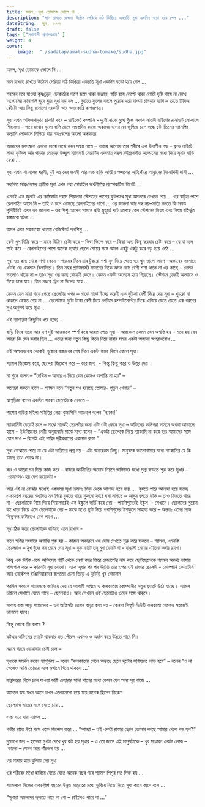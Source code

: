 ```yaml
---
title: অমল, সূধা তোমাকে ভোলে নি ..
description: "মনে রাখতে রাখতে উঠোন পেরিয়ে মাঠ ডিঙিয়ে একরত্তি সূধা একদিন বড়ো হয়ে গেল ..."
dateString:  জুন, ২০০৭
draft: false
tags: ["সদালাপী প্রলাপকথন" ]
weight: 4
cover: 
    image:  "./sadalap/amal-sudha-tomake/sudha.jpg"
---
```


অমল, সূধা তোমাকে ভোলে নি ...

মনে রাখতে রাখতে উঠোন পেরিয়ে মাঠ ডিঙিয়ে একরত্তি সূধা একদিন বড়ো হয়ে গেল ...

শহরের মরে যাওয়া কৃষ্ণচুড়া, চৌকাঠের পাশে জমে থাকা জঞ্জাল, আঁট হয়ে লেপ্টে থাকা লোভী দৃষ্টি গায়ে না মেখে অভ্যেসের কানাগলি ঘুরে ঘুরে সূধা বড় হল ... দুহাতে ফুলের বদলে পুরোন হয়ে যাওয়া চামড়ার ব্যাগ – তাতে টিফিন কৌটো আর কিছু জমানো দরকারি আর অদরকারি কাগজপত্র।

সূধা এখন অফিসপাড়ায় চাকরি করে – প্রাইভেট কম্পানি - দুটো নাকে মুখে গুঁজে সকাল সাতটা বাইশের রানাঘাট লোকালে শিয়ালদা – গায়ে মাথায় ধুলো বালি মেখে সমস্তদিন কাজে অকাজে বসের মন জুগিয়ে চলে সন্ধে ছটা তিনের গ্যালপিং কল্যানি লোকালে মিলিয়ে যায় মফঃস্বলের আলো অন্ধকারে

আমাদের মফঃস্বলে এখনো মাঝে মাঝে নরম সন্ধ্যা নামে – রাস্তার আলোয় তার শরীরে এক উদাশীন গন্ধ – ফ্লাড লাইটে সান্ধ্য ফুটবল আর পাড়ার মোড়ের উজ্জ্বল শ্যামবর্ণা মেয়েটির একমাত্র সম্বল রবীন্দ্রসঙ্গীত অভ্যেসের মধ্যে দিয়ে সূধার বাড়ি ফেরা ...

সূধা এখন শ্যামলের ঘরনী, দুই সন্তানের জননী আর এক বাড়ি আত্মীয় স্বজ্জনের আটপৌরে আহ্লাদের বিনোদিনী দাসী ...

মধ্যবিত্ত সাক্‌সেসের প্রতীক সূধা এখন নব্য মোবাইল অর্থনীতির প্রস্পেকটিভ টার্গেট ...

এমনই এক জুলাই এর কাঠফাটা গরমে শিয়ালদা স্টেশনের পাশের ফুটপাথে সূধা অমলকে দেখতে পায় ... ওর বাড়ির পাশে রেললাইন আসে নি – তাই ও চলে এসেছে রেললাইনের পাশে ... ওর জানলা আর বন্ধ নয়–সত্যি বলতে কি সমস্ত পৃথিবীটাই এখন ওর জানলা – ওর শিশু চোখের সামনে প্রতি মুহূর্তে ঘটে চলেছে রেল স্টেশনের নিয়ম এবং নিয়ম বহির্ভূত হাজারো ঘটনা ...

অমল এখন সরকারের খাতায় রেজিস্টার্ড পথশিশু ...

কেউ ধুপ বিক্রি করে – মানে বিক্রির চেষ্টা করে – কিম্বা ভিক্ষে করে – কিম্বা অন্য কিছু করবার চেষ্টা করে – যে যা বলে তাই করে – রেললাইনের পাশে অনেক হাঘরে ছেলে মেয়ের সঙ্গে অমল একটু একটু করে বড় হয়ে ওঠে ...

সূধা ওর কাছ থেকে শশা কেনে – গরমের দিনে চার টুকরো শশা নুন দিয়ে খেতে ওর খুব ভালো লাগে –অভাবের সংসারে এটাই ওর একমাত্র বিলাসিতা। তিন নম্বর প্ল্যাটফর্মের সামনের দিকে অমল বসে বেশী শশা থাকে না ওর কাছে – তেমন ভালোও থাকে না – তাও সূধা ওর কাছ থেকেই কেনে। কেমন একটা অভ্যেস হয়ে গিয়েছে। স্টেশনে ঢুকেই অভ্যাসে ও দিকে চলে যায়। তিন নম্বরে ট্রেন না দিলেও যায় ...

কেমন যেন মায়া পড়ে গেছে ছেলেটার ওপর – মাঝে মাঝে ইচ্ছে করেই এক দুটাকা বেশী দিয়ে দেয় সূধা – খুচরো না থাকলে ফেরত নেয় না ... ছেলেটাকে দুটো টাকা বেশী দিয়ে লেডিস কম্পার্টমেন্টের দিকে এগিয়ে যেতে যেতে এক ধরনের সুখ অনুভব করে সূধা ...

এই ব্যাপারটা কিছুদিন ধরে হচ্ছে -

বাড়ি ফিরে বারো আর দশ দুই আত্মজকে স্পর্শ করে আরাম পেত সূধা – আজকাল কেমন যেন অস্বস্তি হয় – মনে হয় যেন আরো কি যেন করার ছিল ... ওদের জন্য নতুন কিছু কিনে নিয়ে যাবার সময় একটা অজানা অপরাধবোধ ...

এই অপরাধবোধ থেকেই পূজোর বাজারের শেষ দিনে একটা জামা কিনে ফেলে সূধা।

শ্যামল জিজ্ঞেস করে, ছেলেরা জিজ্ঞেস করে – কার জন্য  - কিন্তু কিন্তু করে ও উত্তর দেয় ।

মা শুনে বলেন – “দেখিস – আবার এ নিয়ে যেন কোনও অশান্তি না হয়” –

অন্যেরা সকলে হাসে – শ্যামল বলে “নতুন শখ হয়েছে তোমার- পুতুল খেলার” –

শ্বাশুড়িমা বলেন একদিন যাবেন ছেলেটাকে দেখতে –

পাশের বাড়ির মহিলা সমিতির নেতা ঝুমাপিশি আড়ালে বলেন “ন্যাকা!”

ন্যাকামিটা বেড়েই চলে – মাঝে মাঝেই ছেলেটার জন্য এটা ওটা কেনে সূধা – অফিসের কলিগরা সামনে অথবা আড়ালে হাসে – ইউনিয়নের নেত্রী অনুরাধাদি মাঝে মধ্যে বলেন – “একটা ছেলেকে নিয়ে ন্যাকামি না করে বরং আমাদের সঙ্গে যোগ দাও – বিপ্লবই এই দারিদ্র দূরীকরনের একমাত্র রাস্তা ”

সূধা বোঝাতে পারে না যে এটা দারিদ্রের প্রশ্ন নয় – এটা অন্যরকম কিছু। মানুষকে ভালোবাসার মধ্যে ন্যাকামির যে কি আছে তাও বোঝে না।

বরং ও আরো মন দিয়ে কাজ করে – বাজার অর্থনীতির অমোঘ নিয়মে অফিসের মধ্যে মুল্য বাড়তে শুরু করে সূধার – প্রমোশনও হয় বেশ কয়েকটা -

আর এই না বোঝার মধ্যেই একসময় সূধা ক্রমসঃ ভিড় থেকে আলাদা হয়ে যায় ...  বুঝতে পারে আলাদা হয়ে যাচ্ছে একচল্লিশ বছরের মধ্যবিত্ত মন নিয়ে বুঝতে পারে শুকনো কাঠে ঘষা লাগছে – আগুন জ্বলতে বাকি – তাও ফিরতে পারে না – ছেলেটাকে নিয়ে গিয়ে শিয়ালদারই এক ইষ্কুলে ভর্তি করে দেয় – পথশিশুদেরই ইষ্কুল  - সেখানে। ছেলেদের পুরোন বই খাতা নিয়ে এসে ছেলেটাকে দেয় – মাঝে মধ্যে ছুটি নিয়ে পথশিশুদের ইশকুলে সাহায্য করে – অন্ততঃ ওদের সঙ্গে কিছুক্ষন কাটাতেও বেশ লাগে ...

সূধা ঠিক করে ছেলেটাকে বাড়িতে এনে রাখবে -

ফলে স্বস্তির সংসারে অশান্তি শুরু হয় – কারনে অকারনে ওর দোষ দেখতে শুরু করে সকলে – শ্যামল, এমনকি ছেলেরাও – মুখ বুঁজে সব মেনে নেয় সূধা – বুক ফাটে তবু মুখ ফোটে না - বাঙালী মেয়ের ঐতিহ্য বজায় রাখে।

কিন্তু এক উইক এন্ডে অফিসের পার্টি থেকে নেশা করে ফিরে রেজাল্টের নাম করে ছোটছেলেকে শ্যামল অকথ্য ভাষায় গালাগাল করে – কারনটা সূধা বোঝে। একে সূধার পর পর উন্নতি তার ওপর ওই রাস্তার ছেলেটা - কোম্পানি কোয়ার্টার্স আর ওয়ার্কশপ ইঞ্জিনিয়ারদের জগতের চেনা ভিড়ে এ দুটোই খুব বেমানান

পরদিন সকালে শ্যামলকে জানিয়ে দেয় যে আগামী সপ্তাহে ও কলকাতায় কোম্পানীর নতুন ফ্ল্যাটে উঠে যাচ্ছে। শ্যামল চাইলে সেখানে যেতে পারে – ছেলেরাও। আর সেখানে ওই ছেলেটাও ওদের সঙ্গে থাকবে।

মাথায় বাজ পড়ে শ্যামলের – ওর অফিসটা তেমন বড়ো কথা নয় – কেননা শিফ্‌ট ডিউটি কলকাতা থেকেও সহজেই চালানো যাবে।

কিন্তু লোকে কি বলবে ?

বউএর অফিসের ফ্ল্যাটে থাকবার মত পৌরুষ এখনও ও অর্জন করে উঠতে পারে নি।

নরমে গরমে বোঝাবার চেষ্টা চলে –

সূধাকে সমর্থন করেন শ্বাশুড়িমা – বলেন “কলকাতায় গেলে অন্ততঃ ছেলে দুটোর ভবিষ্যতে লাভ হবে” – বলেন “ও না গেলেও আমি তোমার সঙ্গে ওখানে গিয়ে থাকবো ...”

রান্নাঘরের দিকে চলে যাওয়া ভারী চেহারার সাদা থানের মধ্যে কেমন যেন অন্য সূর বাজে ...

আসলে ঝড় যখন আসে তখন এলোমেলো হয়ে যায় অনেক হিসেব নিকেশ

ছেলেরাও মায়ের সঙ্গে যেতে চায় ...

একা হয়ে যায় শ্যামল ...

গভীর রাতে উঠে বসে ওকে জিজ্ঞেস করে ... “আচ্ছা – ওই একটা রাস্তার ছেলে তোমার কাছে আমার থেকে বড় হল?”

দুচোখে জল - হতভম্ব মুখটা দেখে খুব কষ্ট হয় সূধার – ও তো জানে এই মানুষটাকে – খুব সাধারন একটা লোক – ভালো – যেমন আর পাঁচজন হয় ...

ওর মাথায় হাত বুলিয়ে দেয় সূধা

ওর শরীরের মধ্যে হারিয়ে যেতে যেতে অনেক বছর পরে শ্যামল শিশুর মত সিক্ত হয় ...

শ্যামলকে নিজের একচল্লিশ বছরের উন্নত মাতৃত্বের মধ্যে ডুবিয়ে নিতে নিতে সূধা কানে কানে বলে ...

“সূধারা অমলদের ভূলতে পারে না গো – চাইলেও পারে না ...”